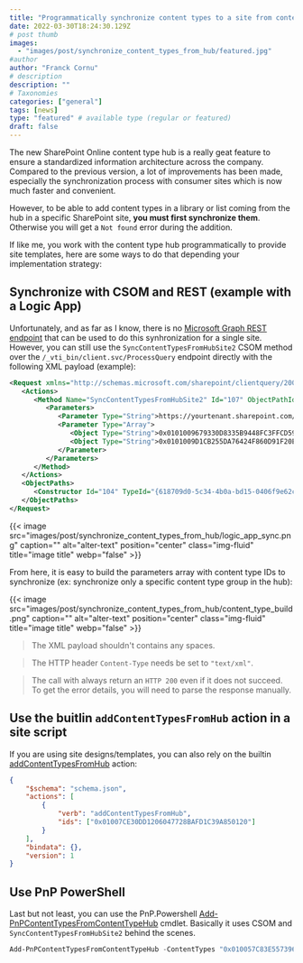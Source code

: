 ```yaml
---
title: "Programmatically synchronize content types to a site from content type hub"
date: 2022-03-30T18:24:30.129Z
# post thumb
images:
  - "images/post/synchronize_content_types_from_hub/featured.jpg"
#author
author: "Franck Cornu"
# description
description: ""
# Taxonomies
categories: ["general"]
tags: [news]
type: "featured" # available type (regular or featured)
draft: false
---
```


The new SharePoint Online content type hub is a really geat feature to ensure a standardized information architecture across the company. Compared to the previous version, a lot of improvements has been made, especially the synchronization process with consumer sites which is now much faster and convenient.

However, to be able to add content types in a library or list coming from the hub in a specific SharePoint site, **you must first synchronize them**. Otherwise you will get a `Not found` error during the addition.

If like me, you work with the content type hub programmatically to provide site templates, here are some ways to do that depending your implementation strategy:

## Synchronize with CSOM and REST (example with a Logic App)

Unfortunately, and as far as I know, there is no [Microsoft Graph REST endpoint](https://docs.microsoft.com/en-us/graph/api/resources/contenttype?view=graph-rest-1.0) that can be used to do this synhronization for a single site. However, you can still use the `SyncContentTypesFromHubSite2` CSOM method over the `/_vti_bin/client.svc/ProcessQuery` endpoint directly with the following XML payload (example):  

```xml
<Request xmlns="http://schemas.microsoft.com/sharepoint/clientquery/2009" AddExpandoFieldTypeSuffix="true" SchemaVersion="15.0.0.0" LibraryVersion="16.0.0.0" ApplicationName=".NET Library">
   <Actions>
      <Method Name="SyncContentTypesFromHubSite2" Id="107" ObjectPathId="104">
         <Parameters>
            <Parameter Type="String">https://yourtenant.sharepoint.com/sites/yoursite</Parameter>
            <Parameter Type="Array">
               <Object Type="String">0x0101009679330D8335B9448FC3FFCD592FF7B3</Object>
               <Object Type="String">0x0101009D1CB255DA76424F860D91F20E6C411800DBFEC5E8F9D780498850457DA36850BE</Object>
            </Parameter>
         </Parameters>
      </Method>
   </Actions>
   <ObjectPaths>
      <Constructor Id="104" TypeId="{618709d0-5c34-4b0a-bd15-0406f9e62cc2}" />
   </ObjectPaths>
</Request>
```
{{< image src="images/post/synchronize_content_types_from_hub/logic_app_sync.png" caption="" alt="alter-text" position="center" class="img-fluid" title="image title" webp="false" >}}

From here, it is easy to build the parameters array with content type IDs to synchronize (ex: synchronize only a specific content type group in the hub):

{{< image src="images/post/synchronize_content_types_from_hub/content_type_build.png" caption="" alt="alter-text" position="center" class="img-fluid" title="image title" webp="false" >}}

> The XML payload shouldn't contains any spaces.

> The HTTP header `Content-Type` needs be set to `"text/xml"`.

> The call with always return an `HTTP 200` even if it does not succeed. To get the error details, you will need to parse the  response manually. 

## Use the buitlin `addContentTypesFromHub` action in a site script

If you are using site designs/templates, you can also rely on the builtin [addContentTypesFromHub](https://docs.microsoft.com/en-us/sharepoint/dev/declarative-customization/site-design-json-schema#addcontenttypesfromhub) action:

```json
{
    "$schema": "schema.json",
    "actions": [
        {
            "verb": "addContentTypesFromHub",
            "ids": ["0x01007CE30DD1206047728BAFD1C39A850120"]
        }    
    ],
    "bindata": {},
    "version": 1
}
```

## Use PnP PowerShell

Last but not least, you can use the PnP.Powershell [Add-PnPContentTypesFromContentTypeHub](https://pnp.github.io/powershell/cmdlets/Add-PnPContentTypesFromContentTypeHub.html) cmdlet. Basically it uses CSOM and `SyncContentTypesFromHubSite2` behind the scenes.

```powershell
Add-PnPContentTypesFromContentTypeHub -ContentTypes "0x010057C83E557396744783531D80144BD08D" -Site https://tenant.sharepoint.com/sites/HR
```